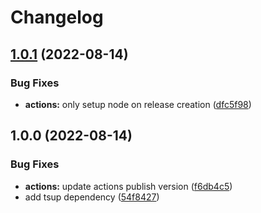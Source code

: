 # Changelog

## [1.0.1](https://github.com/grantcodes/topography-paintlet/compare/v1.0.0...v1.0.1) (2022-08-14)


### Bug Fixes

* **actions:** only setup node on release creation ([dfc5f98](https://github.com/grantcodes/topography-paintlet/commit/dfc5f986410c70abb8c7f4a7d5fdb0caa3713b3e))

## 1.0.0 (2022-08-14)


### Bug Fixes

* **actions:** update actions publish version ([f6db4c5](https://github.com/grantcodes/topography-paintlet/commit/f6db4c55be28eee36c37c9cf418fb40647be7393))
* add tsup dependency ([54f8427](https://github.com/grantcodes/topography-paintlet/commit/54f84278e94cb75b294b0b5652acd93407562833))
